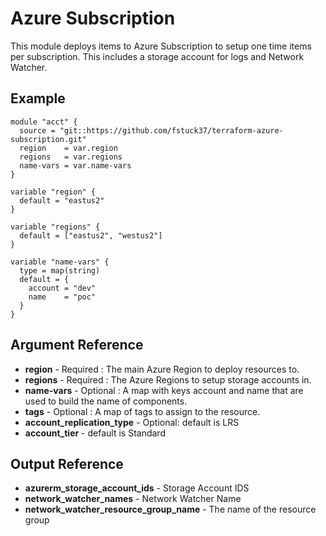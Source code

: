Azure Subscription
=============

This module deploys items to Azure Subscription to setup one time items per subscription.
This includes a storage account for logs and Network Watcher.


Example
------------
```
module "acct" {
  source = "git::https://github.com/fstuck37/terraform-azure-subscription.git"
  region    = var.region
  regions   = var.regions
  name-vars = var.name-vars
}

variable "region" {
  default = "eastus2"
}

variable "regions" {
  default = ["eastus2", "westus2"]
}

variable "name-vars" {
  type = map(string)
  default = {
    account = "dev"
    name    = "poc"
  }
}
```

Argument Reference
------------
   * **region** - Required : The main Azure Region to deploy resources to.
   * **regions** - Required : The Azure Regions to setup storage accounts in.
   * **name-vars** - Optional : A map with keys account and name that are used to build the name of components.
   * **tags** - Optional : A map of tags to assign to the resource.
   * **account_replication_type** - Optional: default is LRS
   * **account_tier** - default is Standard

Output Reference
------------
   * **azurerm_storage_account_ids** - Storage Account IDS
   * **network_watcher_names** - Network Watcher Name
   * **network_watcher_resource_group_name** - The name of the resource group
